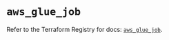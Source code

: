 # `aws_glue_job`

Refer to the Terraform Registry for docs: [`aws_glue_job`](https://registry.terraform.io/providers/hashicorp/aws/3.76.1/docs/resources/glue_job).
